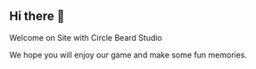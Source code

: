 ## Hi there 👋

Welcome on Site with Circle Beard Studio 

We hope you will enjoy our game and make some fun memories. 
<!--Please see attached our Privacy policy
**CircleBeardStudio/circlebeardstudio** is a ✨ _special_ ✨ repository because its `README.md` (this file) appears on your GitHub profile.

Here are some ideas to get you started:

- 🔭 I’m currently working on ... VR Shooting Game
- 🌱 I’m currently learning ... More about Blueprints
- 👯 I’m looking to collaborate on ...
- 🤔 I’m looking for help with ...
- 💬 Ask me about ... The Game
- 📫 How to reach me: ... Search CircleBeardStudio on discord
- 😄 Pronouns: ...
- ⚡ Fun fact: ...
-->
